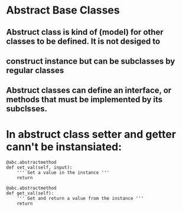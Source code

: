 # Abstract Base Classes
 ## Abstruct class is kind of (model) for other classes to be defined. It is not desiged to 
 ## construct instance but can be subclasses by regular classes

 ## Abstruct classes can define an interface, or methods that must be implemented by its subclsses.

 # In abstruct class setter and getter cann't be instansiated:
    @abc.abstractmethod
    def set_val(self, input):
        ''' Set a value in the instance '''
        return

    @abc.abstractmethod
    def get_val(self):
        ''' Get and return a value from the instance '''
        return